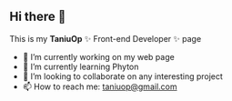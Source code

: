 ## Hi there 👋

This is my **TaniuOp** ✨ Front-end Developer ✨ page 

- 🔭 I’m currently working on my web page 
- 🌱 I’m currently learning Phyton
- 👯 I’m looking to collaborate on any interesting project 
- 📫 How to reach me: taniuop@gmail.com
